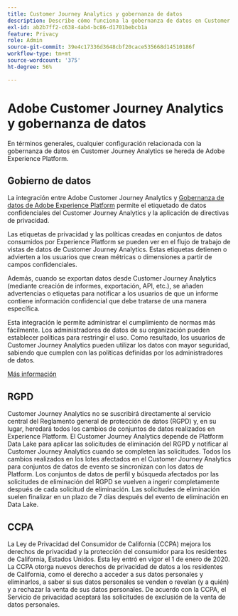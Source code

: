 ```yaml
---
title: Customer Journey Analytics y gobernanza de datos
description: Describe cómo funciona la gobernanza de datos en Customer Journey Analytics.
exl-id: ab2b7ff2-c638-4ab4-bc86-d1701bebcb1a
feature: Privacy
role: Admin
source-git-commit: 39e4c17336d3648cbf20cace535668d14510186f
workflow-type: tm+mt
source-wordcount: '375'
ht-degree: 56%

---
```


# Adobe Customer Journey Analytics y gobernanza de datos

En términos generales, cualquier configuración relacionada con la gobernanza de datos en Customer Journey Analytics se hereda de Adobe Experience Platform.

## Gobierno de datos

La integración entre Adobe Customer Journey Analytics y [Gobernanza de datos de Adobe Experience Platform](https://experienceleague.adobe.com/docs/experience-platform/data-governance/home.html?lang=es) permite el etiquetado de datos confidenciales del Customer Journey Analytics y la aplicación de directivas de privacidad.

Las etiquetas de privacidad y las políticas creadas en conjuntos de datos consumidos por Experience Platform se pueden ver en el flujo de trabajo de vistas de datos de Customer Journey Analytics. Estas etiquetas detienen o advierten a los usuarios que crean métricas o dimensiones a partir de campos confidenciales.

Además, cuando se exportan datos desde Customer Journey Analytics (mediante creación de informes, exportación, API, etc.), se añaden advertencias o etiquetas para notificar a los usuarios de que un informe contiene información confidencial que debe tratarse de una manera específica.

Esta integración le permite administrar el cumplimiento de normas más fácilmente. Los administradores de datos de su organización pueden establecer políticas para restringir el uso. Como resultado, los usuarios de Customer Journey Analytics pueden utilizar los datos con mayor seguridad, sabiendo que cumplen con las políticas definidas por los administradores de datos.

[Más información](/help/data-views/data-governance.md)

## RGPD

Customer Journey Analytics no se suscribirá directamente al servicio central del Reglamento general de protección de datos (RGPD) y, en su lugar, heredará todos los cambios de conjuntos de datos realizados en Experience Platform. El Customer Journey Analytics depende de Platform Data Lake para aplicar las solicitudes de eliminación del RGPD y notificar al Customer Journey Analytics cuando se completen las solicitudes. Todos los cambios realizados en los lotes afectados en el Customer Journey Analytics para conjuntos de datos de evento se sincronizan con los datos de Platform. Los conjuntos de datos de perfil y búsqueda afectados por las solicitudes de eliminación del RGPD se vuelven a ingerir completamente después de cada solicitud de eliminación. Las solicitudes de eliminación suelen finalizar en un plazo de 7 días después del evento de eliminación en Data Lake.

## CCPA

La Ley de Privacidad del Consumidor de California (CCPA) mejora los derechos de privacidad y la protección del consumidor para los residentes de California, Estados Unidos. Esta ley entró en vigor el 1 de enero de 2020.
La CCPA otorga nuevos derechos de privacidad de datos a los residentes de California, como el derecho a acceder a sus datos personales y eliminarlos, a saber si sus datos personales se venden o revelan (y a quién) y a rechazar la venta de sus datos personales.
De acuerdo con la CCPA, el Servicio de privacidad aceptará las solicitudes de exclusión de la venta de datos personales.
